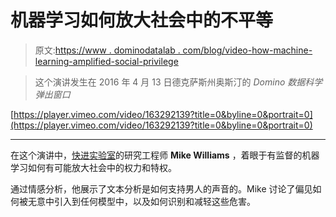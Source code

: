 # 机器学习如何放大社会中的不平等

> 原文:[https://www . dominodatalab . com/blog/video-how-machine-learning-amplified-social-privilege](https://www.dominodatalab.com/blog/video-how-machine-learning-amplifies-societal-privilege)

> 这个演讲发生在 2016 年 4 月 13 日德克萨斯州奥斯汀的 *Domino 数据科学弹出窗口*

[https://player.vimeo.com/video/163292139?title=0&byline=0&portrait=0](https://player.vimeo.com/video/163292139?title=0&byline=0&portrait=0)

* * *

在这个演讲中，[快进实验室](http://www.fastforwardlabs.com/)的研究工程师 **Mike Williams** ，着眼于有监督的机器学习如何有可能放大社会中的权力和特权。

通过情感分析，他展示了文本分析是如何支持男人的声音的。Mike 讨论了偏见如何被无意中引入到任何模型中，以及如何识别和减轻这些危害。